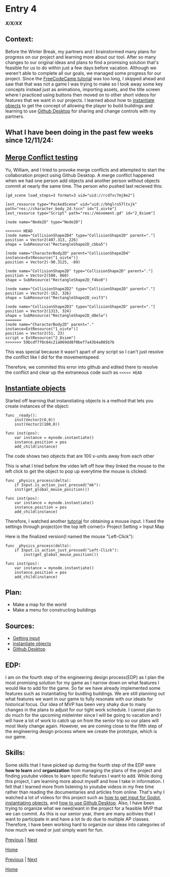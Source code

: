 # Entry 4
##### X/X/XX

## **Context**:
Before the Winter Break, my partners and I brainstormed many plans for progress on our project and learning more about our tool. After so many changes to our original ideas and plans to find a promising solution that's feasible for us to do within just a few days before vacation. Although we weren't able to complete all our goals, we managed some progress for our project. Since the [FreeCodeCamp tutorial](https://www.youtube.com/watch?v=S8lMTwSRoRg&t=2496s) was too long, I skipped ahead and saw that that was not a game I was trying to make so I took away some key concepts instead just as animations, importing assets, and the title screen where I practiced using buttons then moved on to other short videos for features that we want in our projects. I learned about how to [instantiate objects](https://www.youtube.com/watch?v=Qs8oSGmhx-U&t=2s) to get the concept of allowing the player to build buildings and learning to use [Github Desktop](https://www.youtube.com/watch?v=fZ-CJIYPFMI&t=57s) for sharing and change controls with my partners.

## **What I have been doing in the past few weeks since 12/11/24**:

## [Merge Conflict testing](https://www.youtube.com/watch?v=fZ-CJIYPFMI&t=215s)
Yu, William, and I tried to provoke merge conflicts and attempted to start the collaboration project using Github Desktop. 
A merge conflict happened when we had one person add objects and another person without objects commit at nearly the same time. The person who pushed last recieved this:
```GDscript
[gd_scene load_steps=3 format=3 uid="uid://rcd7vc7mj8e2"]

[ext_resource type="PackedScene" uid="uid://bhglro57ltxjk" path="res://character_body_2d.tscn" id="1_oivte"]
[ext_resource type="Script" path="res://movement.gd" id="2_8siem"]

[node name="Node2D" type="Node2D"]

<<<<<<< HEAD
[node name="CollisionShape2D4" type="CollisionShape2D" parent="."]
position = Vector2(407.313, 226)
shape = SubResource("RectangleShape2D_cbba5")

[node name="CharacterBody2D" parent="CollisionShape2D4" instance=ExtResource("1_oivte")]
position = Vector2(-90.3125, -89)

[node name="CollisionShape2D" type="CollisionShape2D" parent="."]
position = Vector2(580, 860)
shape = SubResource("RectangleShape2D_f4ko0")

[node name="CollisionShape2D2" type="CollisionShape2D" parent="."]
position = Vector2(-162, 326)
shape = SubResource("RectangleShape2D_vxif3")

[node name="CollisionShape2D3" type="CollisionShape2D" parent="."]
position = Vector2(1313, 324)
shape = SubResource("RectangleShape2D_d8elw")
=======
[node name="CharacterBody2D" parent="." instance=ExtResource("1_oivte")]
position = Vector2(51, 23)
script = ExtResource("2_8siem")
>>>>>>> 59bcdf7f0c64c21a069dd8f0bef7a43b4a085b7b
```
This was special because it wasn't apart of any script so I can't just resolve the conflict like I did for the movementspeed.

Therefore, we commited this error into github and edited there to resolve the conflict and clear up the extraneous code such as `<<<<< HEAD`

## [Instantiate objects](https://www.youtube.com/watch?v=Qs8oSGmhx-U)

Started off learning that instanstiating objects is a method that lets you create instances of the object:
```GDscript
func _ready():
	inst(Vector2(0,0))
	inst(Vector2(100,0))

func inst(pos):
	var instance = mynode.instantiate()
	instance.position = pos
	add_child(instance)
```
The code shows two objects that are 100 x-units away from each other

This is what I tried before the video left off how they linked the mouse to the left click to get the object to pop up everytime the mouse is clicked:
```GDscript
func _physics_process(delta):
	if Input.is_action_just_pressed("mb"):
	inst(get_global_mouse_position())

func inst(pos):
	var instance = mynode.instantiate()
	instance.position = pos
	add_child(instance)
```

Therefore, I watched another [tutorial](https://www.youtube.com/watch?v=05OixHPbxNA&t=68s) for obtaining a mouse input. I fixed the settings through project(on the top left corner)> Project Setting > Input Map

Here is the finalized version(I named the mouse "Left-Click"):
```GDscript
func _physics_process(delta):
	if Input.is_action_just_pressed("Left-Click"):
		inst(get_global_mouse_position())

func inst(pos):
	var instance = mynode.instantiate()
	instance.position = pos
	add_child(instance)
```

## **Plan**:
* Make a map for the world
* Make a menu for constructing buildings



## **Sources**:

* [Getting input](https://www.youtube.com/watch?v=05OixHPbxNA&t=68s)
* [instantiate objects](https://www.youtube.com/watch?v=Qs8oSGmhx-U&t=2s)
* [Github Desktop](https://www.youtube.com/watch?v=fZ-CJIYPFMI&t=57s)

## **EDP**:

I am on the fourth step of the engineering design process(EDP) as I plan the most promising solution for my game as I narrow down on what features I would like to add for the game. So far we have already implemented some features such as instantiating for buidling buildings. We are still planning out what features we want in our game to fully resonate with our ideals for historical focus. Our idea of MVP has been very shaky due to many changes in the plans to adjust for our tight work schedule. I cannot plan to do much for the upcoming midwinter since I will be going to vacation and I will have a lot of work to catch up on from the senior trip so our plans will most likely change again. However, we are coming close to the fifth step of the engineering design process where we create the prototype, which is our game. 

## **Skills**:

Some skills that I have picked up during the fourth step of the EDP were **how to learn** and **organization** from managing the plans of the project and finding youtube videos to learn specific features I want to add. While doing this project, I am learning more about myself and how I take in information. I felt that I learned more from listening to youtube videos in my free time rather than reading the documentaries and articles from online. That's why I watched a lot of videos for this project such as [how to get input for Godot](https://www.youtube.com/watch?v=05OixHPbxNA&t=68s), [instantiating objects](https://www.youtube.com/watch?v=Qs8oSGmhx-U&t=2s), and [how to use Github Desktop](https://www.youtube.com/watch?v=fZ-CJIYPFMI&t=57s). Also, I have been trying to organize what we need/want in the project for a feasible MVP that we can commit. As this is our senior year, there are many acitivies that I want to participate in and have a lot to do due to multiple AP classes. Therefore, I have been working hard to organize our ideas into categories of how much we need or just simply want for fun.

[Previous](entry02.md) | [Next](entry04.md)

[Home](../README.md)


[Previous](entry03.md) | [Next](entry05.md)

[Home](../README.md)
